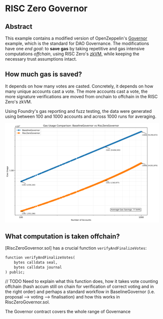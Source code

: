 # RISC Zero Governor

## Abstract

This example contains a modified version of OpenZeppelin's [Governor] example, which is the standard for DAO Governance. The modifications have one *end goal*: to **save gas** by taking repetitive and gas intensive computations *offchain*, using RISC Zero's [zkVM], while keeping the necessary trust assumptions intact.

## How much gas is saved?

It depends on how many votes are casted. Concretely, it depends on how many unique accounts cast a vote. The more accounts cast a vote, the more signature verifications are moved from onchain to offchain in the RISC Zero's zkVM.

Using Foundry's gas reporting and fuzz testing, the data were generated using between 100 and 1000 accounts and across 1000 runs for averaging.

![gas usage comparison graph](tests/benchmarks/gas_usage_comparison.png)

## What computation is taken offchain?

[RiscZeroGovernor.sol] has a crucial function `verifyAndFinalizeVotes`:

```solidity
function verifyAndFinalizeVotes(
    bytes calldata seal,
    bytes calldata journal
) public;
```

// TODO
Need to explain what this function does, how it takes vote counting offchain (hash accum still on chain for verification of correct voting and in the right order) and perhaps a standard workflow in BaselineGovernor (i.e. proposal --> voting --> finalisation) and how this works in RiscZeroGovernor.sol.

[Governor]: URL
[RiscZeroGovernor]: URL
[zkVM]: https://dev.risczero.com/zkvm


The Governor contract covers the whole range of Governance 


